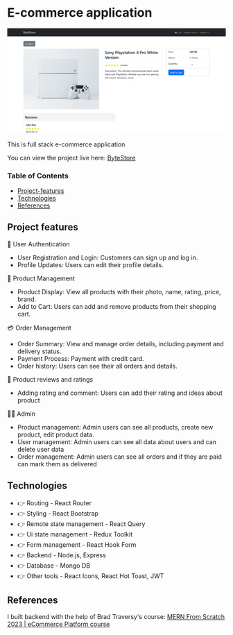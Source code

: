# E-commerce application

![ByteStore](/frontend/public/images/e-commerce-ss.png)

This is full stack e-commerce application

You can view the project live here:
[ByteStore](https://bytestore-neuv.onrender.com/)

### Table of Contents

- [Project-features](#project-features)
- [Technologies](#technologies)
- [References](#references)

## Project features

👤 User Authentication

- User Registration and Login: Customers can sign up and log in.
- Profile Updates: Users can edit their profile details.

🛒 Product Management

- Product Display: View all products with their photo, name, rating, price, brand.
- Add to Cart: Users can add and remove products from their shopping cart.

💳 Order Management

- Order Summary: View and manage order details, including payment and delivery status.
- Payment Process: Payment with credit card.
- Order history: Users can see their all orders and details.

💬 Product reviews and ratings

- Adding rating and comment: Users can add their rating and ideas about product

👨‍💼 Admin

- Product management: Admin users can see all products, create new product, edit product data.
- User management: Admin users can see all data about users and can delete user data
- Order management: Admin users can see all orders and if they are paid can mark them as delivered

## Technologies

- 👉 Routing - React Router
- 👉 Styling - React Bootstrap
- 👉 Remote state management - React Query
- 👉 Ui state management - Redux Toolkit
- 👉 Form management - React Hook Form
- 👉 Backend - Node.js, Express
- 👉 Database - Mongo DB
- 👉 Other tools - React Icons, React Hot Toast, JWT

## References

I built backend with the help of Brad Traversy's course: [MERN From Scratch 2023 | eCommerce Platform course](https://www.udemy.com/course/mern-ecommerce/)
